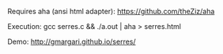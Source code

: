 Requires aha (ansi html adapter):
https://github.com/theZiz/aha

Execution:
gcc serres.c && ./a.out | aha > serres.html

Demo: http://gmargari.github.io/serres/
